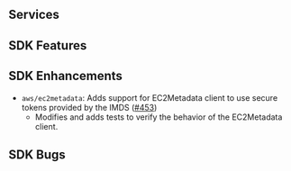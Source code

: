 Services
---

SDK Features
---

SDK Enhancements
---
* `aws/ec2metadata`: Adds support for EC2Metadata client to use secure tokens provided by the IMDS ([#453](https://github.com/aws/aws-sdk-go-v2/pull/453)) 
  * Modifies and adds tests to verify the behavior of the EC2Metadata client.

SDK Bugs
--

